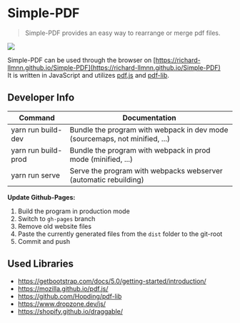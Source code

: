 # Simple-PDF
> Simple-PDF provides an easy way to rearrange or merge pdf files.  

![](docu/example.gif)

Simple-PDF can be used through the browser on [https://richard-llmnn.github.io/Simple-PDF](https://richard-llmnn.github.io/Simple-PDF)  
It is written in JavaScript and utilizes [pdf.js](https://mozilla.github.io/pdf.js/) and [pdf-lib](https://pdf-lib.js.org/).

## Developer Info
| Command             | Documentation                                                               |
|---------------------|-----------------------------------------------------------------------------|
| yarn run build-dev  | Bundle the program with webpack in dev mode (sourcemaps, not minified, ...) |
| yarn run build-prod | Bundle the program with webpack in prod mode (minified, ...)                |
| yarn run serve      | Serve the program with webpacks webserver (automatic rebuilding)            |

**Update Github-Pages:**

1. Build the program in production mode
2. Switch to `gh-pages` branch
3. Remove old website files
4. Paste the currently generated files from the `dist` folder to the git-root
5. Commit and push

## Used Libraries
* https://getbootstrap.com/docs/5.0/getting-started/introduction/
* https://mozilla.github.io/pdf.js/
* https://github.com/Hopding/pdf-lib 
* https://www.dropzone.dev/js/  
* https://shopify.github.io/draggable/
